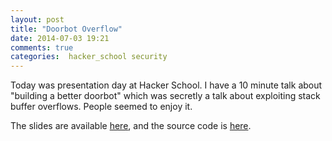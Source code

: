 ```yaml
---
layout: post
title: "Doorbot Overflow"
date: 2014-07-03 19:21
comments: true
categories:  hacker_school security
---
```


Today was presentation day at Hacker School. I have a 10 minute talk about "building a better doorbot" which was secretly a talk about exploiting stack buffer overflows.  People seemed to enjoy it.

The slides are available [here](/assets/files/doorbot_overflow.pdf), and the source code is [here](https://github.com/mveytsman/doorbot_overflow).
